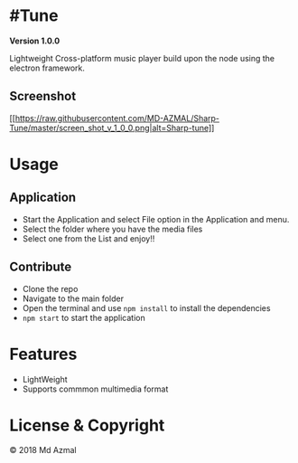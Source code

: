 # #Tune
**Version 1.0.0**

Lightweight Cross-platform music player build upon the node using the electron framework.

## Screenshot
[[https://raw.githubusercontent.com/MD-AZMAL/Sharp-Tune/master/screen_shot_v_1_0_0.png|alt=Sharp-tune]]

# Usage
## Application
* Start the Application and select File option in the Application and menu.
* Select the folder where you have the media files
* Select one from the List and enjoy!!

## Contribute
* Clone the repo
* Navigate to the main folder
* Open the terminal and use ```npm install``` to install the dependencies
* ```npm start``` to start the application

# Features
* LightWeight 
* Supports commmon multimedia format

# License & Copyright
&copy; 2018 Md Azmal